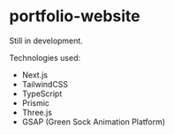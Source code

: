 # portfolio-website

Still in development.

Technologies used:
- Next.js
- TailwindCSS
- TypeScript
- Prismic
- Three.js
- GSAP (Green Sock Animation Platform)
